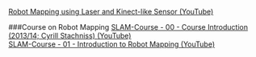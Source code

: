 [Robot Mapping using Laser and Kinect-like Sensor (YouTube)](https://www.youtube.com/watch?v=o1GSQanY-Do)

###Course on Robot Mapping
[SLAM-Course - 00 - Course Introduction (2013/14; Cyrill Stachniss) (YouTube)](https://www.youtube.com/watch?v=U6vr3iNrwRA)   
[SLAM-Course - 01 - Introduction to Robot Mapping (YouTube)](https://www.youtube.com/watch?v=wVsfCnyt5jA)   
